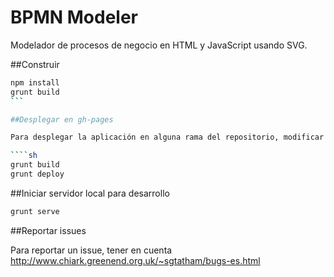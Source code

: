 BPMN Modeler
==========

Modelador de procesos de negocio en HTML y JavaScript usando SVG.

##Construir

````sh
npm install
grunt build
```

##Desplegar en gh-pages

Para desplegar la aplicación en alguna rama del repositorio, modificar el archivo Gruntfile.js, cambiando las propiedades deployrepo y deploybranch de acuerdo a tus necesidades, posteriormente:

````sh
grunt build
grunt deploy
````

##Iniciar servidor local para desarrollo

````sh
grunt serve
````

##Reportar issues

Para reportar un issue, tener en cuenta http://www.chiark.greenend.org.uk/~sgtatham/bugs-es.html
